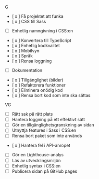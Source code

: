 G

- [ x ] Få projektet att funka
- [ x ] CSS till Sass
- [ ] Enhetlig namngivning i CSS:en
- [ x ] Konvertera till TypeScript
- [ x ] Enhetlig kodkvalitet
- [ x ] Mobilvyn
- [ x ] Språk
- [ x ] Rensa loggning
- [ ] Dokumentation
- [ x ] Tillgänglighet (bilder)
- [ x ] Refaktorera funktioner
- [ x ] Eliminera onödig kod
- [ x ] Rensa bort kod som inte ska sättas

VG

- [ ] Rätt sak på rätt plats
- [ ] Hantera loggning på ett effektivt sätt
- [ ] Gör en tillgänglighetsgranskning av sidan
- [ ] Utnyttja features i Sass i CSS:en
- [ ] Rensa bort paket som inte används
- [ x ] Hantera fel i API-anropet
- [ ] Gör en Lighthouse-analys
- [ ] Läs av utvecklingsmiljön
- [ ] Enhetlig syntax i CSS:en
- [ ] Publicera sidan på GitHub pages
